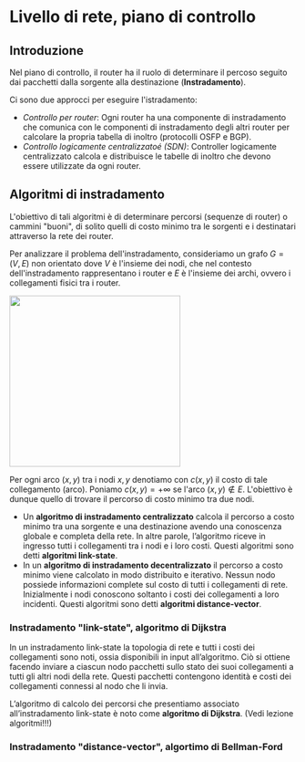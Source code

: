# Livello di rete, piano di controllo

## Introduzione

Nel piano di controllo, il router ha il ruolo di determinare il percoso seguito dai pacchetti dalla sorgente alla destinazione (**Instradamento**).

Ci sono due approcci per eseguire l'istradamento:

- *Controllo per router*: Ogni router ha una componente di instradamento che comunica con le componenti di instradamento degli altri router per calcolare la propria tabella di inoltro (protocolli OSFP e BGP).
- *Controllo logicamente centralizzatoé (SDN)*: Controller logicamente centralizzato calcola e distribuisce le tabelle di inoltro che devono essere utilizzate da ogni router.

## Algoritmi di instradamento

L'obiettivo di tali algoritmi è di determinare percorsi (sequenze di router) o cammini "buoni", di solito quelli di costo minimo tra le sorgenti e i destinatari attraverso la rete dei router.

Per analizzare il problema dell'instradamento, consideriamo un grafo $G = (V, E)$ non orientato dove $V$ è l'insieme dei nodi, che nel contesto dell'instradamento rappresentano i router e $E$ è l'insieme dei archi, ovvero i collegamenti fisici tra i router.

<img src="img/grafo.pnf" width="300" />

Per ogni arco $(x, y)$ tra i nodi $x, y$ denotiamo con $c(x, y)$ il costo di tale collegamento (arco). Poniamo $c(x, y) = +\infty$ se l'arco $(x, y) \notin E$. L'obiettivo è dunque quello di trovare il percorso di costo minimo tra due nodi.

- Un **algoritmo di instradamento centralizzato** calcola il percorso a costo minimo tra una sorgente e una destinazione avendo una conoscenza globale e completa della rete. In altre parole, l’algoritmo riceve in ingresso tutti i collegamenti tra i nodi e i loro costi. Questi algoritmi sono detti **algoritmi link-state**.
- In un **algoritmo di instradamento decentralizzato** il percorso a costo minimo viene calcolato in modo distribuito e iterativo. Nessun nodo possiede informazioni complete sul costo di tutti i collegamenti di rete. Inizialmente i nodi conoscono soltanto i costi dei collegamenti a loro incidenti. Questi algoritmi sono detti **algoritmi distance-vector**.

### Instradamento "link-state", algoritmo di Dijkstra

In un instradamento link-state la topologia di rete e tutti i costi dei collegamenti sono noti, ossia disponibili in input all’algoritmo. Ciò si ottiene facendo inviare a ciascun nodo pacchetti sullo stato dei suoi collegamenti a tutti gli altri nodi della rete. Questi pacchetti contengono identità e costi dei collegamenti connessi al nodo che li invia.

L’algoritmo di calcolo dei percorsi che presentiamo associato all’instradamento link-state è noto come **algoritmo di Dijkstra**. (Vedi lezione algoritmi!!!)

### Instradamento "distance-vector", algortimo di Bellman-Ford